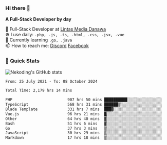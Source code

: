 ### Hi there 👋

**A Full-Stack Developer by day**

🔭 Full-Stack Developer at [Lintas Media Danawa](https://www.lintasmediadanawa.com/)  
⚙️ I use daily: `.php, .js, .ts, .html, .css, .jsx, .vue`  
🌱 Currently learning `.go, .java`  
📫 How to reach me: [Discord](https://discordapp.com/users/984448732999327766)  [Facebook](https://fb.me/tyvandi)  

### 🚀 Quick Stats  

![Nekoding's GitHub stats](https://github-readme-stats.vercel.app/api?username=nekoding&show_icons=true)

<!--START_SECTION:waka-->

```txt
From: 25 July 2021 - To: 08 October 2024

Total Time: 2,179 hrs 14 mins

PHP                        907 hrs 50 mins ██████████░░░░░░░░░░░░░░░   40.46 %
TypeScript                 568 hrs 31 mins ██████▒░░░░░░░░░░░░░░░░░░   25.34 %
Blade Template             331 hrs 7 mins  ███▓░░░░░░░░░░░░░░░░░░░░░   14.76 %
Vue.js                     96 hrs 21 mins  █░░░░░░░░░░░░░░░░░░░░░░░░   04.29 %
Other                      64 hrs 40 mins  ▓░░░░░░░░░░░░░░░░░░░░░░░░   02.88 %
Bash                       51 hrs 6 mins   ▓░░░░░░░░░░░░░░░░░░░░░░░░   02.28 %
Go                         37 hrs 3 mins   ▒░░░░░░░░░░░░░░░░░░░░░░░░   01.65 %
JavaScript                 30 hrs 29 mins  ▒░░░░░░░░░░░░░░░░░░░░░░░░   01.36 %
Markdown                   17 hrs 18 mins  ▒░░░░░░░░░░░░░░░░░░░░░░░░   00.77 %
```

<!--END_SECTION:waka-->

<!--
**nekoding/nekoding** is a ✨ _special_ ✨ repository because its `README.md` (this file) appears on your GitHub profile.

Here are some ideas to get you started:

- 🔭 I’m currently working on ...
- 🌱 I’m currently learning ...
- 👯 I’m looking to collaborate on ...
- 🤔 I’m looking for help with ...
- 💬 Ask me about ...
- 📫 How to reach me: ...
- 😄 Pronouns: ...
- ⚡ Fun fact: ...
-->
